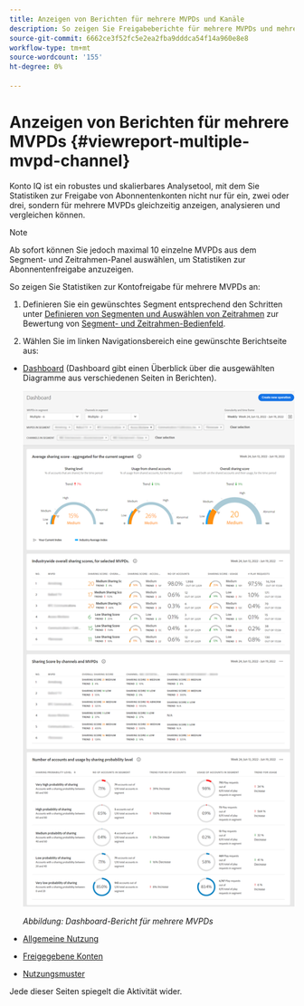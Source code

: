 ```yaml
---
title: Anzeigen von Berichten für mehrere MVPDs und Kanäle
description: So zeigen Sie Freigabeberichte für mehrere MVPDs und mehrere Programmierkanäle an.
source-git-commit: 6662ce3f52fc5e2ea2fba9dddca54f14a960e8e8
workflow-type: tm+mt
source-wordcount: '155'
ht-degree: 0%

---
```



# Anzeigen von Berichten für mehrere MVPDs <!--and channel programmers--> {#viewreport-multiple-mvpd-channel}

Konto IQ ist ein robustes und skalierbares Analysetool, mit dem Sie Statistiken zur Freigabe von Abonnentenkonten nicht nur für ein, zwei oder drei, sondern für mehrere MVPDs gleichzeitig anzeigen, analysieren und vergleichen können.

>[!NOTE]
>
>Ab sofort können Sie jedoch maximal 10 einzelne MVPDs aus dem Segment- und Zeitrahmen-Panel auswählen, um Statistiken zur Abonnentenfreigabe anzuzeigen.

So zeigen Sie Statistiken zur Kontofreigabe für mehrere MVPDs an:

1. Definieren Sie ein gewünschtes Segment entsprechend den Schritten unter [Definieren von Segmenten und Auswählen von Zeitrahmen](/help/AccountIQ/howto-select-segment-timeframe.md) zur Bewertung von [Segment- und Zeitrahmen-Bedienfeld](/help/AccountIQ/segments-timeframe.md).

1. Wählen Sie im linken Navigationsbereich eine gewünschte Berichtseite aus:

* [Dashboard](/help/AccountIQ/dashboard.md) (Dashboard gibt einen Überblick über die ausgewählten Diagramme aus verschiedenen Seiten in Berichten).

   ![](assets/mult-mvpds-dashboard.png)

   *Abbildung: Dashboard-Bericht für mehrere MVPDs*

* [Allgemeine Nutzung](/help/AccountIQ/general-usage-reports.md)

* [Freigegebene Konten](/help/AccountIQ/shared-acc-reports.md)

* [Nutzungsmuster](/help/AccountIQ/usage-patterns.md)

Jede dieser Seiten spiegelt die Aktivität wider.
